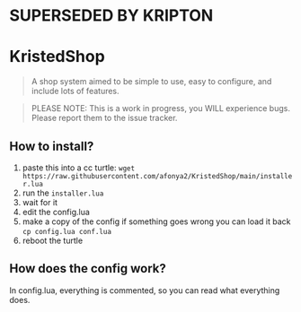 # SUPERSEDED BY KRIPTON

# KristedShop
> A shop system aimed to be simple to use, easy to configure, and include lots of features.

> PLEASE NOTE: This is a work in progress, you WILL experience bugs. Please report them to the issue tracker.

## How to install?
1. paste this into a cc turtle: `wget https://raw.githubusercontent.com/afonya2/KristedShop/main/installer.lua`
2. run the `installer.lua`
3. wait for it
4. edit the config.lua
5. make a copy of the config if something goes wrong you can load it back `cp config.lua conf.lua`
6. reboot the turtle

## How does the config work?
In config.lua, everything is commented, so you can read what everything does.
